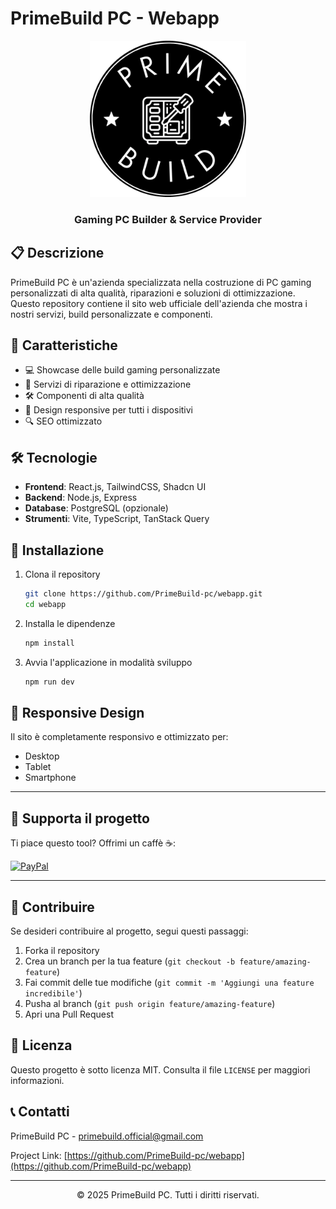 # PrimeBuild PC - Webapp

<div align="center">
  <img src="public/logo.png" alt="PrimeBuild PC Logo" width="250">
  <h3>Gaming PC Builder & Service Provider</h3>
</div>

## 📋 Descrizione

PrimeBuild PC è un'azienda specializzata nella costruzione di PC gaming personalizzati di alta qualità, riparazioni e soluzioni di ottimizzazione. Questo repository contiene il sito web ufficiale dell'azienda che mostra i nostri servizi, build personalizzate e componenti.

## 🚀 Caratteristiche

- 💻 Showcase delle build gaming personalizzate
- 🔧 Servizi di riparazione e ottimizzazione
- 🛠️ Componenti di alta qualità
- 📱 Design responsive per tutti i dispositivi
- 🔍 SEO ottimizzato

## 🛠️ Tecnologie

- **Frontend**: React.js, TailwindCSS, Shadcn UI
- **Backend**: Node.js, Express
- **Database**: PostgreSQL (opzionale)
- **Strumenti**: Vite, TypeScript, TanStack Query

## 🚀 Installazione

1. Clona il repository
   ```bash
   git clone https://github.com/PrimeBuild-pc/webapp.git
   cd webapp
   ```

2. Installa le dipendenze
   ```bash
   npm install
   ```

3. Avvia l'applicazione in modalità sviluppo
   ```bash
   npm run dev
   ```

## 📱 Responsive Design

Il sito è completamente responsivo e ottimizzato per:
- Desktop
- Tablet
- Smartphone

---

## 💖 Supporta il progetto

Ti piace questo tool? Offrimi un caffè ☕:

[![PayPal](https://img.shields.io/badge/Supporta%20su-PayPal-blue?logo=paypal)](https://paypal.me/PrimeBuildOfficial?country.x=IT&locale.x=it_IT)

---

## 🤝 Contribuire

Se desideri contribuire al progetto, segui questi passaggi:

1. Forka il repository
2. Crea un branch per la tua feature (`git checkout -b feature/amazing-feature`)
3. Fai commit delle tue modifiche (`git commit -m 'Aggiungi una feature incredibile'`)
4. Pusha al branch (`git push origin feature/amazing-feature`)
5. Apri una Pull Request

## 📜 Licenza

Questo progetto è sotto licenza MIT. Consulta il file `LICENSE` per maggiori informazioni.

## 📞 Contatti

PrimeBuild PC - [primebuild.official@gmail.com](mailto:primebuild.official@gmail.com)

Project Link: [https://github.com/PrimeBuild-pc/webapp](https://github.com/PrimeBuild-pc/webapp)

---

<div align="center">
  <p>© 2025 PrimeBuild PC. Tutti i diritti riservati.</p>
</div>
